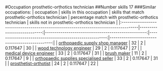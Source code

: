 #Occupation prosthetic-orthotics technician
##Number skills 17
###Similar occupations:
| occupation                                                                            |   skills in this occupation |   skills that match prosthetic-orthotics technician |   percentage match with prosthetic-orthotics technician |   skills not in prosthetic-orthotics technician |
|:--------------------------------------------------------------------------------------|----------------------------:|----------------------------------------------------:|--------------------------------------------------------:|------------------------------------------------:|
| [orthopaedic supply shop manager](orthopaedic_supply_shop_manager.md)                 |                          32 |                                                   2 |                                                0.117647 |                                              30 |
| [wood technology engineer](wood_technology_engineer.md)                               |                          29 |                                                   2 |                                                0.117647 |                                              27 |
| [medical device engineer](medical_device_engineer.md)                                 |                          33 |                                                   2 |                                                0.117647 |                                              31 |
| [brush maker](brush_maker.md)                                                         |                          11 |                                                   2 |                                                0.117647 |                                               9 |
| [orthopaedic supplies specialised seller](orthopaedic_supplies_specialised_seller.md) |                          33 |                                                   2 |                                                0.117647 |                                              31 |
| [prosthetist-orthotist](prosthetist-orthotist.md)                                     |                          24 |                                                   2 |                                                0.117647 |                                              22 |
